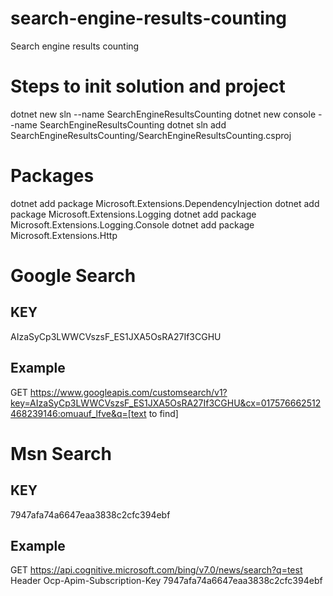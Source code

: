 # search-engine-results-counting
Search engine results counting

# Steps to init solution and project
dotnet new sln --name SearchEngineResultsCounting
dotnet new console --name SearchEngineResultsCounting
dotnet sln add SearchEngineResultsCounting/SearchEngineResultsCounting.csproj

# Packages 
dotnet add package Microsoft.Extensions.DependencyInjection
dotnet add package Microsoft.Extensions.Logging
dotnet add package Microsoft.Extensions.Logging.Console
dotnet add package Microsoft.Extensions.Http

# Google Search 
## KEY 
AIzaSyCp3LWWCVszsF_ES1JXA5OsRA27If3CGHU
## Example 
GET https://www.googleapis.com/customsearch/v1?key=AIzaSyCp3LWWCVszsF_ES1JXA5OsRA27If3CGHU&cx=017576662512468239146:omuauf_lfve&q=[text to find]

# Msn Search 
## KEY 
7947afa74a6647eaa3838c2cfc394ebf
## Example
GET https://api.cognitive.microsoft.com/bing/v7.0/news/search?q=test
Header
Ocp-Apim-Subscription-Key 7947afa74a6647eaa3838c2cfc394ebf